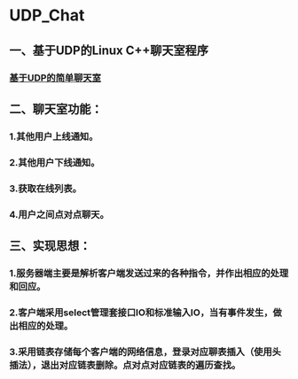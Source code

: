# UDP_Chat
## 一、基于UDP的Linux C++聊天室程序
### [基于UDP的简单聊天室](https://blog.csdn.net/qq_34938530/article/details/79946692)

## 二、聊天室功能：     
###  1.其他用户上线通知。    
###  2.其他用户下线通知。
###  3.获取在线列表。
###  4.用户之间点对点聊天。

## 三、实现思想：
### 1.服务器端主要是解析客户端发送过来的各种指令，并作出相应的处理和回应。
### 2.客户端采用select管理套接口IO和标准输入IO，当有事件发生，做出相应的处理。
### 3.采用链表存储每个客户端的网络信息，登录对应聊表插入（使用头插法），退出对应链表删除。点对点对应链表的遍历查找。
